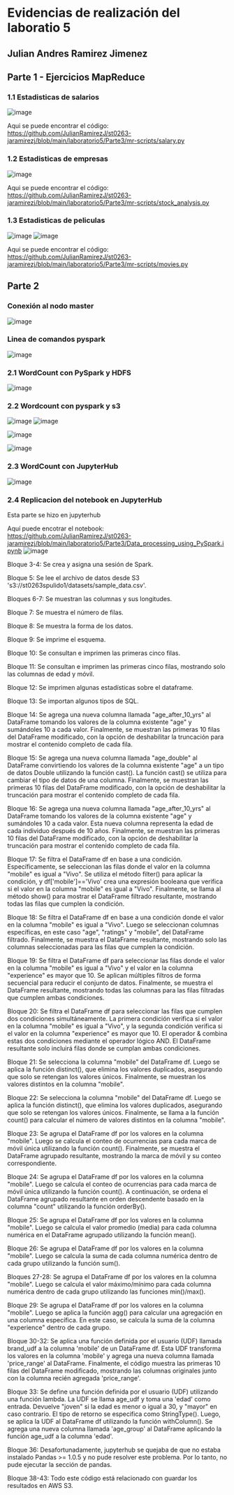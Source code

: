 # Evidencias de realización del laboratio 5 
## Julian Andres Ramirez Jimenez

## Parte 1 - Ejercicios MapReduce

### 1.1 Estadisticas de salarios
![image](https://github.com/JulianRamirezJ/st0263-jaramirezj/assets/57159295/75b0f232-060f-4ad4-b68d-a858835110be)

Aqui se puede encontrar el código: https://github.com/JulianRamirezJ/st0263-jaramirezj/blob/main/laboratorio5/Parte3/mr-scripts/salary.py

### 1.2 Estadisticas de empresas

![image](https://github.com/JulianRamirezJ/st0263-jaramirezj/assets/57159295/15dcfb1c-1053-49df-afb4-d3a3678c39d7)

Aqui se puede encontrar el código: https://github.com/JulianRamirezJ/st0263-jaramirezj/blob/main/laboratorio5/Parte3/mr-scripts/stock_analysis.py

### 1.3 Estadisticas de peliculas
![image](https://github.com/JulianRamirezJ/st0263-jaramirezj/assets/57159295/ee14947f-48f4-49eb-931d-aa74defbe397)
![image](https://github.com/JulianRamirezJ/st0263-jaramirezj/assets/57159295/d0addf95-ae2b-43f3-8d98-b70195238804)


Aqui se puede encontrar el código: https://github.com/JulianRamirezJ/st0263-jaramirezj/blob/main/laboratorio5/Parte3/mr-scripts/movies.py


## Parte 2

### Conexión al nodo master
![image](https://github.com/JulianRamirezJ/st0263-jaramirezj/assets/57159295/bcf06386-0241-46aa-972f-7902a9209de8)
### Linea de comandos pyspark
![image](https://github.com/JulianRamirezJ/st0263-jaramirezj/assets/57159295/7b7c7f53-f8b2-415e-b836-04ae04f17531)


### 2.1 WordCount con PySpark y HDFS
![image](https://github.com/JulianRamirezJ/st0263-jaramirezj/assets/57159295/efb1b3e4-8158-4f0b-8ff8-e47c9a379283)


### 2.2 Wordcount con pyspark y s3
![image](https://github.com/JulianRamirezJ/st0263-jaramirezj/assets/57159295/605e50d8-17de-4be7-b064-2cc8973846ab)
![image](https://github.com/JulianRamirezJ/st0263-jaramirezj/assets/57159295/8d76a8a3-37e4-4aba-83ac-2d4753eab69d)

![image](https://github.com/JulianRamirezJ/st0263-jaramirezj/assets/57159295/5c513d9c-2fc9-4104-9484-d39ce0f3574f)

![image](https://github.com/JulianRamirezJ/st0263-jaramirezj/assets/57159295/a0bb9258-1c03-4d79-a319-c7c8fbeea497)

### 2.3 WordCount con JupyterHub
![image](https://github.com/JulianRamirezJ/st0263-jaramirezj/assets/57159295/739a4ddc-2af7-4f2d-a1d4-356c53df54ce)


### 2.4 Replicacion del notebook en JupyterHub
Esta parte se hizo en jupyterhub

Aquí puede encotrar el notebook: https://github.com/JulianRamirezJ/st0263-jaramirezj/blob/main/laboratorio5/Parte3/Data_processing_using_PySpark.ipynb
![image](https://github.com/JulianRamirezJ/st0263-jaramirezj/assets/57159295/c85f0ec5-9250-4155-9c8c-840c9f4f029a)

Bloque 3-4: Se crea y asigna una sesión de Spark.

Bloque 5: Se lee el archivo de datos desde S3 's3://st0263spulido1/datasets/sample_data.csv'.

Bloques 6-7: Se muestran las columnas y sus longitudes.

Bloque 7: Se muestra el número de filas.

Bloque 8: Se muestra la forma de los datos.

Bloque 9: Se imprime el esquema.

Bloque 10: Se consultan e imprimen las primeras cinco filas.

Bloque 11: Se consultan e imprimen las primeras cinco filas, mostrando solo las columnas de edad y móvil.

Bloque 12: Se imprimen algunas estadísticas sobre el dataframe.

Bloque 13: Se importan algunos tipos de SQL.

Bloque 14: Se agrega una nueva columna llamada "age_after_10_yrs" al DataFrame tomando los valores de la columna existente "age" y sumándoles 10 a cada valor. Finalmente, se muestran las primeras 10 filas del DataFrame modificado, con la opción de deshabilitar la truncación para mostrar el contenido completo de cada fila.

Bloque 15: Se agrega una nueva columna llamada "age_double" al DataFrame convirtiendo los valores de la columna existente "age" a un tipo de datos Double utilizando la función cast(). La función cast() se utiliza para cambiar el tipo de datos de una columna. Finalmente, se muestran las primeras 10 filas del DataFrame modificado, con la opción de deshabilitar la truncación para mostrar el contenido completo de cada fila.

Bloque 16: Se agrega una nueva columna llamada "age_after_10_yrs" al DataFrame tomando los valores de la columna existente "age" y sumándoles 10 a cada valor. Esta nueva columna representa la edad de cada individuo después de 10 años. Finalmente, se muestran las primeras 10 filas del DataFrame modificado, con la opción de deshabilitar la truncación para mostrar el contenido completo de cada fila.

Bloque 17: Se filtra el DataFrame df en base a una condición. Específicamente, se seleccionan las filas donde el valor en la columna "mobile" es igual a "Vivo". Se utiliza el método filter() para aplicar la condición, y df['mobile']=='Vivo' crea una expresión booleana que verifica si el valor en la columna "mobile" es igual a "Vivo". Finalmente, se llama al método show() para mostrar el DataFrame filtrado resultante, mostrando todas las filas que cumplen la condición.

Bloque 18: Se filtra el DataFrame df en base a una condición donde el valor en la columna "mobile" es igual a "Vivo". Luego se seleccionan columnas específicas, en este caso "age", "ratings" y "mobile", del DataFrame filtrado. Finalmente, se muestra el DataFrame resultante, mostrando solo las columnas seleccionadas para las filas que cumplen la condición.

Bloque 19: Se filtra el DataFrame df para seleccionar las filas donde el valor en la columna "mobile" es igual a "Vivo" y el valor en la columna "experience" es mayor que 10. Se aplican múltiples filtros de forma secuencial para reducir el conjunto de datos. Finalmente, se muestra el DataFrame resultante, mostrando todas las columnas para las filas
filtradas que cumplen ambas condiciones.

Bloque 20: Se filtra el DataFrame df para seleccionar las filas que cumplen dos condiciones simultáneamente. La primera condición verifica si el valor en la columna "mobile" es igual a "Vivo", y la segunda condición verifica si el valor en la columna "experience" es mayor que 10. El operador & combina estas dos condiciones mediante el operador lógico AND. El DataFrame resultante solo incluirá filas donde se cumplan ambas condiciones.

Bloque 21: Se selecciona la columna "mobile" del DataFrame df. Luego se aplica la función distinct(), que elimina los valores duplicados, asegurando que solo se retengan los valores únicos. Finalmente, se muestran los valores distintos en la columna "mobile".

Bloque 22: Se selecciona la columna "mobile" del DataFrame df. Luego se aplica la función distinct(), que elimina los valores duplicados, asegurando que solo se retengan los valores únicos. Finalmente, se llama a la función count() para calcular el número de valores distintos en la columna "mobile".

Bloque 23: Se agrupa el DataFrame df por los valores en la columna "mobile". Luego se calcula el conteo de ocurrencias para cada marca de móvil única utilizando la función count(). Finalmente, se muestra el DataFrame agrupado resultante, mostrando la marca de móvil y su conteo correspondiente.

Bloque 24: Se agrupa el DataFrame df por los valores en la columna "mobile". Luego se calcula el conteo de ocurrencias para cada marca de móvil única utilizando la función count(). A continuación, se ordena el DataFrame agrupado resultante en orden descendente basado en la columna "count" utilizando la función orderBy().

Bloque 25: Se agrupa el DataFrame df por los valores en la columna "mobile". Luego se calcula el valor promedio (media) para cada columna numérica en el DataFrame agrupado utilizando la función mean().

Bloque 26: Se agrupa el DataFrame df por los valores en la columna "mobile". Luego se calcula la suma de cada columna numérica dentro de cada grupo utilizando la función sum().

Bloques 27-28: Se agrupa el DataFrame df por los valores en la columna "mobile". Luego se calcula el valor máximo/mínimo para cada columna numérica dentro de cada grupo utilizando las funciones min()/max().

Bloque 29: Se agrupa el DataFrame df por los valores en la columna "mobile". Luego se aplica la función agg() para calcular una agregación en una columna específica. En este caso, se calcula la suma de la columna "experience" dentro de cada grupo.

Bloque 30-32: Se aplica una función definida por el usuario (UDF) llamada brand_udf a la columna 'mobile' de un DataFrame df. Esta UDF transforma los valores en la columna 'mobile' y agrega una nueva columna llamada 'price_range' al DataFrame. Finalmente, el código muestra las primeras 10 filas del DataFrame modificado, mostrando las columnas originales junto con la columna recién agregada 'price_range'.

Bloque 33: Se define una función definida por el usuario (UDF) utilizando una función lambda. La UDF se llama age_udf y toma una 'edad' como entrada. Devuelve "joven" si la edad es menor o igual a 30, y "mayor" en caso contrario. El tipo de retorno se especifica como StringType(). Luego, se aplica la UDF al DataFrame df utilizando la función withColumn(). Se agrega una nueva columna llamada 'age_group' al DataFrame aplicando la función age_udf a la columna 'edad'.

Bloque 36: Desafortunadamente, jupyterhub se quejaba de que no estaba instalado Pandas >= 1.0.5 y no pude resolver este problema. Por lo tanto, no pude ejecutar la sección de pandas.

Bloque 38-43: Todo este código está relacionado con guardar los resultados en AWS S3.


